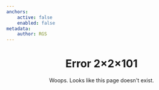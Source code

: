 ```yaml
---
anchors:
    active: false
    enabled: false
metadata:
    author: RGS
---
```


<center><h1>Error 2×2×101</h1>

Woops. Looks like this page doesn't exist.
</center>